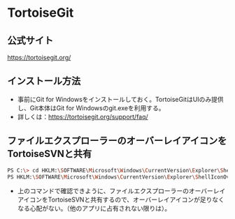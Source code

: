 ﻿# TortoiseGit

## 公式サイト

https://tortoisegit.org/

## インストール方法

- 事前にGit for Windowsをインストールしておく。TortoiseGitはUIのみ提供し、Git本体はGit for Windowsのgit.exeを利用する。
- 詳しくは：https://tortoisegit.org/support/faq/


## ファイルエクスプローラーのオーバーレイアイコンをTortoiseSVNと共有

```bash
PS C:\> cd HKLM:\SOFTWARE\Microsoft\Windows\CurrentVersion\Explorer\ShellIconOverlayIdentifiers
PS HKLM:\SOFTWARE\Microsoft\Windows\CurrentVersion\Explorer\ShellIconOverlayIdentifiers> dir
```

- 上のコマンドで確認できように、ファイルエクスプローラーのオーバーレイアイコンをTortoiseSVNと共有するので、オーバーレイアイコンが足りなくなる心配がない。（他のアプリに占有されない限りは）。
